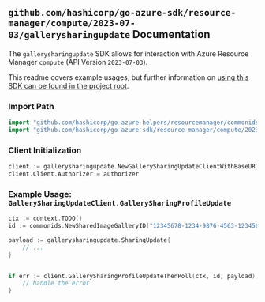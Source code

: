 
## `github.com/hashicorp/go-azure-sdk/resource-manager/compute/2023-07-03/gallerysharingupdate` Documentation

The `gallerysharingupdate` SDK allows for interaction with Azure Resource Manager `compute` (API Version `2023-07-03`).

This readme covers example usages, but further information on [using this SDK can be found in the project root](https://github.com/hashicorp/go-azure-sdk/tree/main/docs).

### Import Path

```go
import "github.com/hashicorp/go-azure-helpers/resourcemanager/commonids"
import "github.com/hashicorp/go-azure-sdk/resource-manager/compute/2023-07-03/gallerysharingupdate"
```


### Client Initialization

```go
client := gallerysharingupdate.NewGallerySharingUpdateClientWithBaseURI("https://management.azure.com")
client.Client.Authorizer = authorizer
```


### Example Usage: `GallerySharingUpdateClient.GallerySharingProfileUpdate`

```go
ctx := context.TODO()
id := commonids.NewSharedImageGalleryID("12345678-1234-9876-4563-123456789012", "example-resource-group", "galleryValue")

payload := gallerysharingupdate.SharingUpdate{
	// ...
}


if err := client.GallerySharingProfileUpdateThenPoll(ctx, id, payload); err != nil {
	// handle the error
}
```
